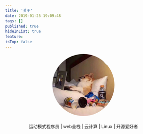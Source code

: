 ```yaml
---
title: '关于'
date: 2019-01-25 19:09:48
tags: []
published: true
hideInList: true
feature: 
isTop: false
---
```


<center><img src="/post-images/1578915174780.png" width="200px" height="200px" style="border-radius: 50%" /></center>

<center style="margin-top: 20px">运动模式程序员 | web全栈 | 云计算 | Linux | 开源爱好者</center>